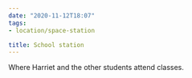 ```yaml
---
date: "2020-11-12T18:07"
tags:
- location/space-station

title: School station
---
```


Where Harriet and the other students attend classes.
